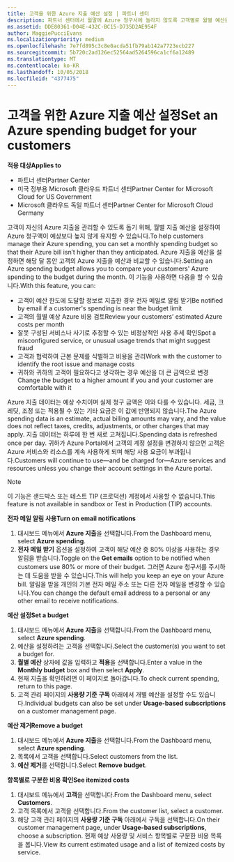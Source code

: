 ```yaml
---
title: 고객을 위한 Azure 지출 예산 설정 | 파트너 센터
description: 파트너 센터에서 월말에 Azure 청구서에 놀라지 않도록 고객별로 월별 예산을 설정할 수 있습니다.
ms.assetid: DDE80361-D04E-432C-BC15-D735D2AE954F
author: MaggiePucciEvans
ms.localizationpriority: medium
ms.openlocfilehash: 7e7fd895c3c8e0acda51fb79ab142a7723ecb227
ms.sourcegitcommit: 5b720c2ad126ec52564ad5264596ca1cf6a12489
ms.translationtype: MT
ms.contentlocale: ko-KR
ms.lasthandoff: 10/05/2018
ms.locfileid: "4377475"
---
```

# <a name="set-an-azure-spending-budget-for-your-customers"></a><span data-ttu-id="0d058-103">고객을 위한 Azure 지출 예산 설정</span><span class="sxs-lookup"><span data-stu-id="0d058-103">Set an Azure spending budget for your customers</span></span>

**<span data-ttu-id="0d058-104">적용 대상</span><span class="sxs-lookup"><span data-stu-id="0d058-104">Applies to</span></span>**

-  <span data-ttu-id="0d058-105">파트너 센터</span><span class="sxs-lookup"><span data-stu-id="0d058-105">Partner Center</span></span>
-  <span data-ttu-id="0d058-106">미국 정부용 Microsoft 클라우드 파트너 센터</span><span class="sxs-lookup"><span data-stu-id="0d058-106">Partner Center for Microsoft Cloud for US Government</span></span>
-  <span data-ttu-id="0d058-107">Microsoft 클라우드 독일 파트너 센터</span><span class="sxs-lookup"><span data-stu-id="0d058-107">Partner Center for Microsoft Cloud Germany</span></span>

<span data-ttu-id="0d058-108">고객이 자신의 Azure 지출을 관리할 수 있도록 돕기 위해, 월별 지출 예산을 설정하여 Azure 청구액이 예상보다 높지 않게 유지할 수 있습니다.</span><span class="sxs-lookup"><span data-stu-id="0d058-108">To help customers manage their Azure spending, you can set a monthly spending budget so that their Azure bill isn’t higher than they anticipated.</span></span> <span data-ttu-id="0d058-109">Azure 지출을 예산을 설정하면 해당 달 동안 고객의 Azure 지출을 예산과 비교할 수 있습니다.</span><span class="sxs-lookup"><span data-stu-id="0d058-109">Setting an Azure spending budget allows you to compare your customers' Azure spending to the budget during the month.</span></span> <span data-ttu-id="0d058-110">이 기능을 사용하면 다음을 할 수 있습니다.</span><span class="sxs-lookup"><span data-stu-id="0d058-110">With this feature, you can:</span></span> 

-   <span data-ttu-id="0d058-111">고객이 예산 한도에 도달할 정보로 지출한 경우 전자 메일로 알림 받기</span><span class="sxs-lookup"><span data-stu-id="0d058-111">Be notified by email if a customer's spending is near the budget limit</span></span>
-   <span data-ttu-id="0d058-112">고객의 월별 예상 Azure 비용 검토</span><span class="sxs-lookup"><span data-stu-id="0d058-112">Review your customers’ estimated Azure costs per month</span></span>
-   <span data-ttu-id="0d058-113">잘못 구성된 서비스나 사기로 추정할 수 있는 비정상적인 사용 추세 확인</span><span class="sxs-lookup"><span data-stu-id="0d058-113">Spot a misconfigured service, or unusual usage trends that might suggest fraud</span></span>
-   <span data-ttu-id="0d058-114">고객과 협력하여 근본 문제를 식별하고 비용을 관리</span><span class="sxs-lookup"><span data-stu-id="0d058-114">Work with the customer to identify the root issue and manage costs</span></span>
-   <span data-ttu-id="0d058-115">귀하와 귀하의 고객이 필요하다고 생각하는 경우 예산을 더 큰 금액으로 변경</span><span class="sxs-lookup"><span data-stu-id="0d058-115">Change the budget to a higher amount if you and your customer are comfortable with it</span></span>

<span data-ttu-id="0d058-116">Azure 지출 데이터는 예상 수치이며 실제 청구 금액은 이와 다를 수 있습니다. 세금, 크레딧, 조정 또는 적용될 수 있는 기타 요금은 이 값에 반영되지 않습니다.</span><span class="sxs-lookup"><span data-stu-id="0d058-116">The Azure spending data is an estimate, actual billing amounts may vary, and the value does not reflect taxes, credits, adjustments, or other charges that may apply.</span></span> <span data-ttu-id="0d058-117">지출 데이터는 하루에 한 번 새로 고쳐집니다.</span><span class="sxs-lookup"><span data-stu-id="0d058-117">Spending data is refreshed once per day.</span></span> <span data-ttu-id="0d058-118">귀하가 Azure Portal에서 고객의 계정 설정을 변경하지 않으면 고객은 Azure 서비스와 리소스를 계속 사용하게 되며 해당 사용 요금이 부과됩니다.</span><span class="sxs-lookup"><span data-stu-id="0d058-118">Customers will continue to use—and be charged for—Azure services and resources unless you change their account settings in the Azure portal.</span></span> 

> [!NOTE]  
> <span data-ttu-id="0d058-119">이 기능은 샌드박스 또는 테스트 TIP (프로덕션) 계정에서 사용할 수 없습니다.</span><span class="sxs-lookup"><span data-stu-id="0d058-119">This feature is not available in sandbox or Test in Production (TIP) accounts.</span></span>

**<span data-ttu-id="0d058-120">전자 메일 알림 사용</span><span class="sxs-lookup"><span data-stu-id="0d058-120">Turn on email notifications</span></span>**
1.  <span data-ttu-id="0d058-121">대시보드 메뉴에서 **Azure 지출**을 선택합니다.</span><span class="sxs-lookup"><span data-stu-id="0d058-121">From the Dashboard menu, select **Azure spending**.</span></span>
2.  <span data-ttu-id="0d058-122">**전자 메일 받기** 옵션을 설정하여 고객이 해당 예산 중 80% 이상을 사용하는 경우 알림을 받습니다.</span><span class="sxs-lookup"><span data-stu-id="0d058-122">Toggle on the **Get emails** option to be notified when customers use 80% or more of their budget.</span></span> <span data-ttu-id="0d058-123">그러면 Azure 청구서를 주시하는 데 도움을 받을 수 있습니다.</span><span class="sxs-lookup"><span data-stu-id="0d058-123">This will help you keep an eye on your Azure bill.</span></span> <span data-ttu-id="0d058-124">알림을 받을 개인의 기본 전자 메일 주소 또는 다른 전자 메일을 변경할 수 있습니다.</span><span class="sxs-lookup"><span data-stu-id="0d058-124">You can change the default email address to a personal or any other email to receive notifications.</span></span>

**<span data-ttu-id="0d058-125">예산 설정</span><span class="sxs-lookup"><span data-stu-id="0d058-125">Set a budget</span></span>**
1.  <span data-ttu-id="0d058-126">대시보드 메뉴에서 **Azure 지출**을 선택합니다.</span><span class="sxs-lookup"><span data-stu-id="0d058-126">From the Dashboard menu, select **Azure spending**.</span></span>
2.  <span data-ttu-id="0d058-127">예산을 설정하려는 고객을 선택합니다.</span><span class="sxs-lookup"><span data-stu-id="0d058-127">Select the customer(s) you want to set a budget for.</span></span> 
3. <span data-ttu-id="0d058-128">**월별 예산** 상자에 값을 입력하고 **적용**을 선택합니다.</span><span class="sxs-lookup"><span data-stu-id="0d058-128">Enter a value in the **Monthly budget** box and then select **Apply**.</span></span>
4.  <span data-ttu-id="0d058-129">현재 지출을 확인하려면 이 페이지로 돌아갑니다.</span><span class="sxs-lookup"><span data-stu-id="0d058-129">To check current spending, return to this page.</span></span>
5.  <span data-ttu-id="0d058-130">고객 관리 페이지의 **사용량 기준 구독** 아래에서 개별 예산을 설정할 수도 있습니다.</span><span class="sxs-lookup"><span data-stu-id="0d058-130">Individual budgets can also be set under **Usage-based subscriptions** on a customer management page.</span></span>

**<span data-ttu-id="0d058-131">예산 제거</span><span class="sxs-lookup"><span data-stu-id="0d058-131">Remove a budget</span></span>**
1.  <span data-ttu-id="0d058-132">대시보드 메뉴에서 **Azure 지출**을 선택합니다.</span><span class="sxs-lookup"><span data-stu-id="0d058-132">From the Dashboard menu, select **Azure spending**.</span></span>
2.  <span data-ttu-id="0d058-133">목록에서 고객을 선택합니다.</span><span class="sxs-lookup"><span data-stu-id="0d058-133">Select customers from the list.</span></span>
3.  <span data-ttu-id="0d058-134">**예산 제거**를 선택합니다.</span><span class="sxs-lookup"><span data-stu-id="0d058-134">Select **Remove budget**.</span></span>

**<span data-ttu-id="0d058-135">항목별로 구분한 비용 확인</span><span class="sxs-lookup"><span data-stu-id="0d058-135">See itemized costs</span></span>**
1.  <span data-ttu-id="0d058-136">대시보드 메뉴에서 **고객**을 선택합니다.</span><span class="sxs-lookup"><span data-stu-id="0d058-136">From the Dashboard menu, select **Customers**.</span></span>
2.  <span data-ttu-id="0d058-137">고객 목록에서 고객을 선택합니다.</span><span class="sxs-lookup"><span data-stu-id="0d058-137">From the customer list, select a customer.</span></span>
3.  <span data-ttu-id="0d058-138">해당 고객 관리 페이지의 **사용량 기준 구독** 아래에서 구독을 선택합니다.</span><span class="sxs-lookup"><span data-stu-id="0d058-138">On their customer management page, under **Usage-based subscriptions**, choose a subscription.</span></span> <span data-ttu-id="0d058-139">현재 예상 사용량 및 서비스 항목별로 구분한 비용 목록을 봅니다.</span><span class="sxs-lookup"><span data-stu-id="0d058-139">View its current estimated usage and a list of itemized costs by service.</span></span>


 

 



